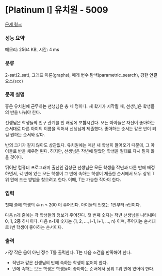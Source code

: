 # [Platinum I] 유치원 - 5009 

[문제 링크](https://www.acmicpc.net/problem/5009) 

### 성능 요약

메모리: 2564 KB, 시간: 4 ms

### 분류

2-sat(2_sat), 그래프 이론(graphs), 매개 변수 탐색(parametric_search), 강한 연결 요소(scc)

### 문제 설명

<p>홍은 유치원에 근무하는 선생님은 총 세 명이다. 새 학기가 시작될 때, 선생님은 학생들의 반을 나눠야 한다.</p>

<p>선생님은 학생들의 친구 관계를 반 배정에 포함시킨다. 모든 아이들은 자신이 좋아하는 순서대로 다른 아이의 이름을 적어서 선생님께 제출했다. 좋아하는 순서는 같은 반이 되길 원하는 순서와 같다.</p>

<p>반의 크기가 같지 않아도 상관없다. 유치원에는 매년 새 학생이 들어오기 때문에, 그 아이들로 반을 채우면 된다. 하지만, 선생님은 작년에 맡았던 학생을 절대로 다시 맡지 않을 것이다.</p>

<p>뛰어난 컴퓨터 프로그래머 출신인 김상근 선생님은 모든 학생을 작년과 다른 반에 배정하면서, 각 반에 있는 모든 학생이 그 반에 속하는 학생이 제출한 순서에서 모두 상위 T위 안에 드는 방법을 찾으려고 한다. 이때, T는 가능한 작아야 한다.</p>

### 입력 

 <p>첫째 줄에 학생의 수 n ≤ 200 이 주어진다. 아이들의 번호는 1번부터 n번이다.</p>

<p>다음 n개 줄에는 각 학생들의 정보가 주어진다. 첫 번째 숫자는 작년 선생님을 나타내며 0, 1, 2중 하나이다. 다음 n-1개 숫자는 {1, 2, ..., i-1, i+1, ..., n} 이며, 주어지는 순서대로 i번 학생이 좋아하는 순서이다.</p>

### 출력 

 <p>가장 작은 음이 아닌 정수 T를 출력한다. T는 다음 조건을 만족해야 한다.</p>

<ul>
	<li>작년과 같은 선생님의 반에 속하는 학생이 없어야 한다.</li>
	<li>반에 속하는 모든 학생은 학생들이 좋아하는 순서에서 상위 T위 안에 있어야 한다.</li>
</ul>


